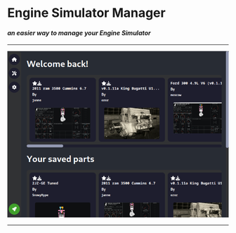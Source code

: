 
# Engine Simulator Manager
#### *an easier way to manage your Engine Simulator*
---

![alt text](scrn.png)

---


